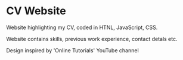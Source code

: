 # CV Website

Website highlighting my CV, coded in HTNL, JavaScript, CSS.

Website contains skills, previous work experience, contact detals etc.

Design inspired by 'Online Tutorials' YouTube channel
